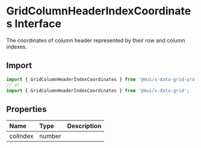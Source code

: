 # GridColumnHeaderIndexCoordinates Interface

<p class="description">The coordinates of column header represented by their row and column indexes.</p>

## Import

```js
import { GridColumnHeaderIndexCoordinates } from '@mui/x-data-grid-pro';
// or
import { GridColumnHeaderIndexCoordinates } from '@mui/x-data-grid';
```

## Properties

| Name                                    | Type                                  | Description |
| :-------------------------------------- | :------------------------------------ | :---------- |
| <span class="prop-name">colIndex</span> | <span class="prop-type">number</span> |             |
